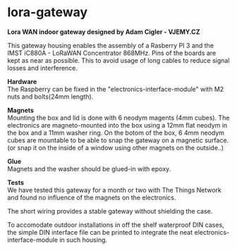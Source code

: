 # lora-gateway

<b>Lora WAN indoor gateway designed by Adam Cigler - VJEMY.CZ</b> <br/>

This gateway housing enables the assembly of a Rasberry PI 3 and the IMST iC880A - LoRaWAN Concentrator 868MHz.
Pins of the boards are kept as near as possible. This to avoid usage of long cables to reduce signal losses and interference.

<b>Hardware</b> <br/>
The Raspberry can be fixed in the "electronics-interface-module" with M2 nuts and bolts(24mm length).

<b>Magnets</b> <br/>
Mounting the box and lid is done with 6 neodym magents (4mm cubes).
The electronics are magneto-mounted into the box using a 12mm flat neodym in the box and a 11mm washer ring.
On the botom of the box, 6 4mm neodym cubes are mountable to be able to snap the gateway on a magnetic surface.
(or snap it on the inside of a window using other magnets on the outside..)

<b>Glue</b> <br/>
Magnets and the washer should be glued-in with epoxy.


<b>Tests</b> <br/>
We have tested this gateway for a month or two with The Things Network and found no influence of the magnets on the electronics.

The short wiring provides a stable gateway without shielding the case. 


To accomodate outdoor installations in off the shelf waterproof DIN cases, the simple DIN interface file can be printed to integrate the neat electronics-interface-module in such housing.
